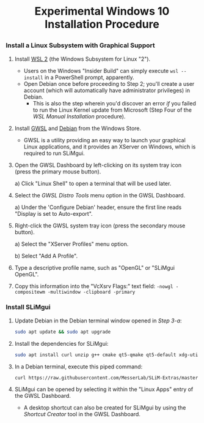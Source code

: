 <h1><p align="center">Experimental Windows 10 Installation Procedure</p></h1>

<h3>Install a Linux Subsystem with Graphical Support</h3>

1) Install [WSL 2](https://docs.microsoft.com/en-us/windows/wsl/install-win10) (the Windows Subsystem for Linux "2").

    - Users on the Windows "Insider Build" can simply execute `wsl --install` in a PowerShell prompt, apparently.
    - Open Debian once before proceeding to Step 2; you'll create a user account (which will automatically have administrator privileges) in Debian.
    	- This is also the step wherein you'd discover an error _if_ you failed to run the Linux Kernel update from Microsoft (Step Four of the _WSL Manual Installation_ procedure).

2) Install [GWSL](https://www.microsoft.com/en-ca/p/gwsl/9nl6kd1h33v3?activetab=pivot:overviewtab) and [Debian](https://www.microsoft.com/en-ca/p/debian/9msvkqc78pk6?activetab=pivot:overviewtab) from the Windows Store.

    - GWSL is a utility providing an easy way to launch your graphical Linux applications, and it provides an XServer on Windows, which is required to run SLiMgui.

3) Open the GWSL Dashboard by left-clicking on its system tray icon (press the primary mouse button).

    a) Click "Linux Shell" to open a terminal that will be used later.
	
4) Select the _GWSL Distro Tools_ menu option in the GWSL Dashboard.
  
	  a) Under the 'Configure Debian' header, ensure the first line reads "Display is set to Auto-export".
    
5) Right-click the GWSL system tray icon (press the secondary mouse button).

	a) Select the "XServer Profiles" menu option.
  
	b) Select "Add A Profile".
  
6) Type a descriptive profile name, such as "OpenGL" or "SLiMgui OpenGL".

7) Copy this information into the "VcXsrv Flags:" text field:
	`-nowgl -compositewm -multiwindow -clipboard -primary`

<h3>Install SLiMgui</h3>

1) Update Debian in the Debian terminal window opened in _Step 3-a_:
    
    ```bash
    sudo apt update && sudo apt upgrade
    ```

2) Install the dependencies for SLiMgui:
	  
    ```bash
    sudo apt install curl unzip g++ cmake qt5-qmake qt5-default xdg-utils firefox-esr
    ```

3) In a Debian terminal, execute this piped command:

    ```bash
    curl https://raw.githubusercontent.com/MesserLab/SLiM-Extras/master/installation/DebianUbuntuInstall.sh | sudo bash -s
    ```

4) SLiMgui can be opened by selecting it within the "Linux Apps" entry of the GWSL Dashboard.

    - A desktop shortcut can also be created for SLiMgui by using the _Shortcut Creator_ tool in the GWSL Dashboard.
